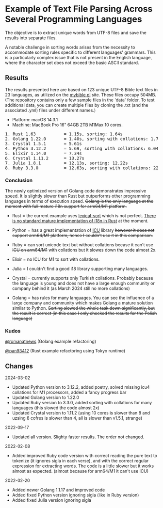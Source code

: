 # Example of Text File Parsing Across Several Programming Languages

The objective is to extract unique words from UTF-8 files and save the results into separate files.

A notable challenge in sorting words arises from the necessity to accommodate sorting rules specific to different languages' grammars. This is a particularly complex issue that is not present in the English language, where the character set does not exceed the basic ASCII standard.

## Results

The results presented here are based on 123 unique UTF-8 Bible text files in 23 languages, as utilized on the [mybible.pl](https://mybible.pl) site. These files occupy 504MB. (The repository contains only a few sample files in the 'data' folder. To test additional data, you can create multiple files by cloning the .txt (and the associated .yml) files under different names.)


* Platform: macOS 14.3.1
* Machine: MacBook Pro 16" 64GB 2TB M1Max 10 cores.

<pre>
1. Rust 1.63           = 1.15s, sorting: 1.64s
2. Golang 1.22.0       = 1.40s, sorting with collations: 1.71s
3. Crystal 1.5.1       = 5.61s
4. Python 3.12.2       = 5.69, sorting with collations: 6.04s
5. Elixir 1.14.0       = 7.34s
6. Crystal 1.11.2      = 13.27s
7. Julia 1.8.1         = 12.13s, sorting: 12.22s
8. Ruby 3.3.0          = 12.63s, sorting with collations: 22.00s
</pre>

### Conclusion

The newly optimized version of Golang code demonstrates impressive speed. It is slightly slower than Rust but outperforms other programming languages in terms of execution speed. ~~Golang is the only language at the moment with full mature i18n support for arm64/M1 platform.~~

* Rust = the current example uses [lexical-sort](https://lib.rs/crates/lexical-sort) which is not perfect. [There is no standard mature implementation of i18n in Rust](https://www.arewewebyet.org/topics/i18n/) at the moment.

* Python = has a great implementation of [ICU](https://icu.unicode.org/related) library ~~however it does not support arm64/M1 platform, hence I couldn't use it in this comparison.~~

* Ruby = can sort unicode text ~~but without collations becase it can't use ICU on arm64/M1~~ with collations but it slowes down the code almost 2x.

* Elixir = no ICU for M1 to sort with collations.

* Julia = I couldn't find a good i18 library supporting many languages.

* Crystal = currently supports only Turkish collations. Probably because the language is young and does not have a large enough community or company behind it (as March 2024 still no more collations)

* Golang = has rules for many languages. You can see the influence of a large company and community which makes Golang a mature solution similar to Python. ~~Sorting slowed the whole task down significantly, but the result is correct (in this case I only checked the results for the Polish language)~~

### Kudos

[@romanatnews](https://github.com/romanatnews) (Golang example refactoring)

[@pan93412](https://github.com/pan93412) (Rust example refactoring using Tokyo runtime)

## Changes

2024-03-02

* Updated Python version to 3.12.2, added poetry, solved missing icu4 collations for M1 processors, added a fancy progress bar
* Updated Golang version to 1.22.0
* Updated Ruby version to 3.3.0, added sorting with collations for many languages (this slowed the code almost 2x)
* Updated Crystal version to 1.11.2 (using 10 cores is slower than 8 and uzsing 8 cofres is slower than 4, all is slower than v1.5.1, strange)

2022-09-17

* Updated all version. Slighty faster results. The order not changed.

2022-02-08

* Added improved Ruby code version with correct reading the pure text to tokenize (it ignores sigla in each verse), and with the correct regular expression for extracting words. The code is a little slower but it works almost as expected. (almost because for arm64/M1 it can't use ICU)

2022-02-20

* Added newer Golang 1.1.17 and improved code
* Added fixed Python version ignoring sigla (like in Ruby version)
* Added fixed Julia version ignoring sigla
